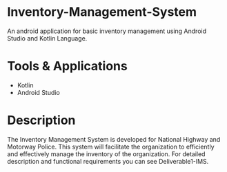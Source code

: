 # Inventory-Management-System
An android application for basic inventory management using Android Studio and Kotlin Language.

# Tools & Applications
- Kotlin
- Android Studio

# Description
The Inventory Management System is developed for National Highway and Motorway Police. This system will facilitate the organization to efficiently and effectively manage the inventory of the organization.
For detailed description and functional requirements you can see Deliverable1-IMS.
